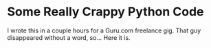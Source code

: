 Some Really Crappy Python Code
==============================

I wrote this in a couple hours for a Guru.com freelance gig.  That guy disappeared without a word, so...  Here it is.
